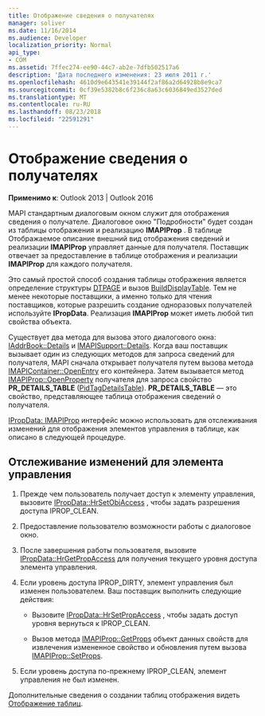 ```yaml
---
title: Отображение сведения о получателях
manager: soliver
ms.date: 11/16/2014
ms.audience: Developer
localization_priority: Normal
api_type:
- COM
ms.assetid: 7ffec274-ee90-44c7-ab2e-7dfb502517a6
description: 'Дата последнего изменения: 23 июля 2011 г.'
ms.openlocfilehash: 4610d9e643541e39144f2af86a2d64928b8e9ca7
ms.sourcegitcommit: 0cf39e5382b8c6f236c8a63c6036849ed3527ded
ms.translationtype: MT
ms.contentlocale: ru-RU
ms.lasthandoff: 08/23/2018
ms.locfileid: "22591291"
---
```

# <a name="displaying-recipient-information"></a>Отображение сведения о получателях

**Применимо к**: Outlook 2013 | Outlook 2016 
  
MAPI стандартным диалоговым окном служит для отображения сведения о получателе. Диалоговое окно "Подробности" будет создан из таблицы отображения и реализацию **IMAPIProp** . В таблице Отображаемое описание внешний вид отображения сведений и реализации **IMAPIProp** управляет данные для получателя. Поставщик отвечает за предоставление в таблице отображения и реализации **IMAPIProp** для каждого получателя. 
  
Это самый простой способ создания таблицы отображения является определение структуры [DTPAGE](dtpage.md) и вызов [BuildDisplayTable](builddisplaytable.md). Тем не менее некоторые поставщики, а именно только для чтения поставщиков, которые разрешить создание одноразовых получателей используйте **IPropData**. Реализация **IMAPIProp** может иметь любой тип свойства объекта. 
  
Существует два метода для вызова этого диалогового окна: [IAddrBook::Details](iaddrbook-details.md) и [IMAPISupport::Details](imapisupport-details.md). Когда ваш поставщик вызывает один из следующих методов для запроса сведений для получателя, MAPI сначала открывает получателя путем вызова метода [IMAPIContainer::OpenEntry](imapicontainer-openentry.md) его контейнера. Затем вызывается метод [IMAPIProp::OpenProperty](imapiprop-openproperty.md) получателя для запроса свойство **PR_DETAILS_TABLE** ([PidTagDetailsTable](pidtagdetailstable-canonical-property.md)). **PR_DETAILS_TABLE** — это свойство, представляющее таблица отображения сведений о получателя. 
  
[IPropData: IMAPIProp](ipropdataimapiprop.md) интерфейс можно использовать для отслеживания изменений для отображения элементов управления в таблице, как описано в следующей процедуре. 
  
## <a name="monitor-changes-to-a-control"></a>Отслеживание изменений для элемента управления
  
1. Прежде чем пользователь получает доступ к элементу управления, вызовите [IPropData::HrSetObjAccess](ipropdata-hrsetobjaccess.md) , чтобы задать разрешения доступа IPROP_CLEAN. 
    
2. Предоставление пользователю возможности работы с диалоговое окно. 
    
3. После завершения работы пользователя, вызовите [IPropData::HrGetPropAccess](ipropdata-hrgetpropaccess.md) для получения текущего уровня доступа элемента управления. 
    
4. Если уровень доступа IPROP_DIRTY, элемент управления был изменен пользователем. Ваш поставщик выполнить следующие действия:
    
   - Вызовите [IPropData::HrSetPropAccess](ipropdata-hrsetpropaccess.md) , чтобы задать доступ уровня вернуться к IPROP_CLEAN. 
    
   - Вызов метода [IMAPIProp::GetProps](imapiprop-getprops.md) объект данных свойств для извлечения измененное свойство и обновления путем вызова [IMAPIProp::SetProps](imapiprop-setprops.md).
    
5. Если уровень доступа по-прежнему IPROP_CLEAN, элемент управления не был изменен. 
    
Дополнительные сведения о создании таблиц отображения видеть [Отображение таблиц](display-tables.md).
  

